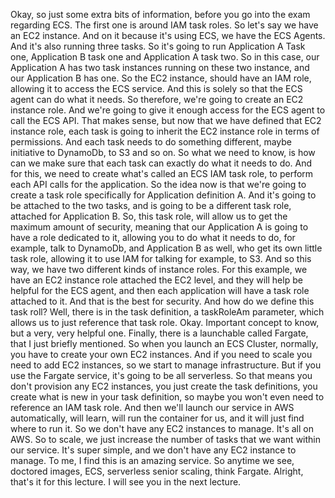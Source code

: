 
<v Instructor>Okay,</v>
so just some extra bits of information,
before you go into the exam regarding ECS.
The first one is around IAM task roles.
So let's say we have an EC2 instance.
And on it because it's using ECS,
we have the ECS Agents.
And it's also running three tasks.
So it's going to run Application A Task one,
Application B task one
and Application A task two.
So in this case,
our Application A has two task instances
running on these two instance,
and our Application B has one.
So the EC2 instance,
should have an IAM role,
allowing it to access the ECS service.
And this is solely so that the ECS agent
can do what it needs.
So therefore, we're going to create an EC2 instance role.
And we're going to give it enough access
for the ECS agent to call the ECS API.
That makes sense,
but now that we have defined that EC2 instance role,
each task is going to inherit the
EC2 instance role in terms of permissions.
And each task needs to do something different,
maybe initiative to
DynamoDb, to S3 and so on.
So what we need to know, is how can we make sure
that each task can exactly do what it needs to do.
And for this,
we need to create what's called an ECS IAM task role,
to perform each API calls for the application.
So the idea now is that we're going
to create a task role specifically
for Application definition A.
And it's going to be attached to the two tasks,
and is going to be a different task role,
attached for Application B.
So, this task role,
will allow us to get the maximum amount of security,
meaning that our Application A is going
to have a role dedicated to it,
allowing you to do what it needs to do, for example,
talk to DynamoDb,
and Application B as well,
who get its own little task role,
allowing it to use IAM for talking for example, to S3.
And so this way,
we have two different kinds of instance roles.
For this example,
we have an EC2 instance role attached the EC2 level,
and they will help be helpful for the ECS agent,
and then each application
will have a task role attached to it.
And that is the best for security.
And how do we define this task roll?
Well, there is in the task definition,
a taskRoleAm parameter,
which allows us to just reference that task role.
Okay. Important concept to know,
but a very, very helpful one.
Finally, there is a launchable called Fargate,
that I just briefly mentioned.
So when you launch an ECS Cluster, normally,
you have to create your own EC2 instances.
And if you need to scale you need to add EC2 instances,
so we start to manage infrastructure.
But if you use the Fargate service,
it's going to be all serverless.
So that means you don't provision any EC2 instances,
you just create the task definitions,
you create what is new in your task definition,
so maybe you won't even need to reference an IAM task role.
And then we'll launch our service in AWS automatically,
will learn, will run the container for us,
and it will just find where to run it.
So we don't have any EC2 instances to manage.
It's all on AWS.
So to scale,
we just increase the number of tasks
that we want within our service.
It's super simple,
and we don't have any EC2 instance to manage.
To me, I find this is an amazing service.
So anytime we see,
doctored images, ECS, serverless senior scaling,
think Fargate.
Alright, that's it for this lecture.
I will see you in the next lecture.